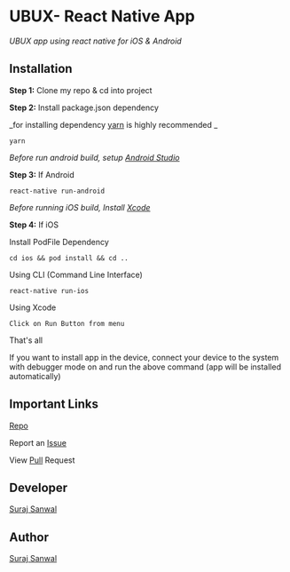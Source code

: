 # UBUX- React Native App

_UBUX app using react native for iOS & Android_

## Installation

**Step 1:** Clone my repo & cd into project

**Step 2:** Install package.json dependency

_for installing dependency [yarn](https://yarnpkg.com/lang/en/) is highly recommended _

```
yarn
```

_Before run android build, setup [Android Studio](https://facebook.github.io/react-native/docs/android-setup.html)_

**Step 3:** If Android

```
react-native run-android
```

_Before running iOS build, Install [Xcode](https://developer.apple.com/xcode/download/)_

**Step 4:** If iOS

Install PodFile Dependency

```
cd ios && pod install && cd ..
```

Using CLI (Command Line Interface)

```
react-native run-ios
```

Using Xcode

```
Click on Run Button from menu
```

That's all

If you want to install app in the device, connect your device to the system with debugger mode on and run the above command (app will be installed automatically)

## Important Links

[Repo](../../)

Report an [Issue](../../issues)

View [Pull](../../pulls) Request

## Developer

[Suraj Sanwal](https://github.com/surajSanwal)

## Author

[Suraj Sanwal](https://github.com/surajSanwal)
